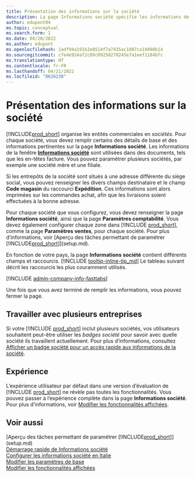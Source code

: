 ```yaml
---
title: Présentation des informations sur la société
description: La page Informations société spécifie les informations de base d’une entité commerciale, telles que le nom, les adresses et les informations d’expédition.
author: edupont04
ms.topic: conceptual
ms.search.form: 1
ms.date: 04/20/2022
ms.author: edupont
ms.openlocfilehash: 1adf94a191b2e0514f7a7435ac1807ca19498b14
ms.sourcegitcommit: cfe4e924af2c89c09250270245e7a1eef1184bfc
ms.translationtype: HT
ms.contentlocale: fr-FR
ms.lasthandoff: 04/21/2022
ms.locfileid: "8626238"
---
```

# <a name="company-information-overview"></a>Présentation des informations sur la société

[!INCLUDE[prod_short](includes/prod_short.md)] organise les entités commerciales en *sociétés*. Pour chaque société, vous devez remplir certains des détails de base et des informations pertinentes sur la page **Informations société**. Les informations de la fenêtre [**Informations société**](https://businesscentral.dynamics.com/?page=1) sont utilisées dans des documents, tels que les en-têtes facture. Vous pouvez paramétrer plusieurs sociétés, par exemple une société mère et une filiale.  

Si les entrepôts de la société sont situés à une adresse différente du siège social, vous pouvez renseigner les divers champs destinataire et le champ **Code magasin** du raccourci **Expédition**. Ces informations sont alors imprimées sur les commandes achat, afin que les livraisons soient effectuées à la bonne adresse.  

Pour chaque société que vous configurez, vous devez renseigner la page **Informations société**, ainsi que la page **Paramètres comptabilité**. Vous devez également configurer chaque zone dans [!INCLUDE [prod_short](includes/prod_short.md)], comme la page **Paramètres ventes**, pour chaque société. Pour plus d’informations, voir [Aperçu des tâches permettant de paramétrer [!INCLUDE[prod_short](includes/prod_short.md)]](setup.md).  

En fonction de votre pays, la page **Informations société** contient différents champs et raccourcis. [!INCLUDE [tooltip-inline-tip_md](includes/tooltip-inline-tip_md.md)] Le tableau suivant décrit les raccourcis les plus couramment utilisés.

[!INCLUDE [admin-company-info-fasttabs](includes/admin-company-info-fasttabs.md)]

Une fois que vous avez terminé de remplir les informations, vous pouvez fermer la page.  

## <a name="work-with-multiple-companies"></a>Travailler avec plusieurs entreprises

Si votre [!INCLUDE [prod_short](includes/prod_short.md)] inclut plusieurs sociétés, vos utilisateurs souhaitent peut-être utiliser les *badges société* pour savoir avec quelle société ils travaillent actuellement. Pour plus d’informations, consultez [Afficher un badge société pour un accès rapide aux informations de la société](ui-change-basic-settings.md#badge).  

## <a name="experience"></a>Expérience

L’expérience utilisateur par défaut dans une version d’évaluation de [!INCLUDE [prod_short](includes/prod_short.md)] ne révèle pas toutes les fonctionnalités. Vous pouvez passer à l’expérience complète dans la page **Informations société**. Pour plus d’informations, voir [Modifier les fonctionnalités affichées](ui-experiences.md).  

## <a name="see-also"></a>Voir aussi

[Aperçu des tâches permettant de paramétrer [!INCLUDE[prod_short](includes/prod_short.md)]](setup.md)  
[Démarrage rapide de Informations société](quick-start-company-information.md)  
[Configurer les informations société en Italie](LocalFunctionality/Italy/how-to-set-up-company-information.md)  
[Modifier les paramètres de base](ui-change-basic-settings.md)  
[Modifier les fonctionnalités affichées](ui-experiences.md)  